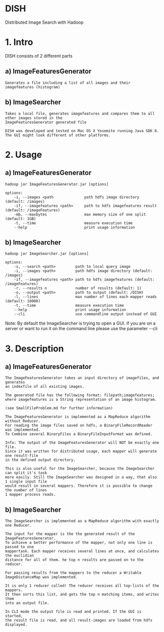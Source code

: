 # DISH
Distributed Image Search with Hadoop

# 1. Intro

DISH consists of 2 different parts

## a) ImageFeaturesGenerator

	Generates a file including a list of all images and their imagefeatures (histogram)
	
## b) ImageSearcher

	Takes a local file, generates imagefeatures and compares them to all other images stored in the
	ImageFeaturesGenerator generated file

	DISH was developed and tested on Mac OS X Yosemite running Java SDK 8.
	The GUI might look different of other platforms.

# 2. Usage

## a) ImageFeaturesGenerator
	
	hadoop jar ImageFeaturesGenerator.jar [options]
		
	options:
		-i, --images <path				path hdfs image directory (default: /images)
		-if, --imagefeatures <path>		path to hdfs imagefeatures result (default: /imageFeatures)
		-mb, --maxbytes					max memory size of one split (default: 1GB)
		-t, --time						measure execution time
		--help							print usage information
			
## b) ImageSearcher

	hadoop jar ImageSearcher.jar [options]
		
	options:
		-s, --search <path>			path to local query image
		-i, --images <path>			path hdfs image directory (default: /images)
		-if, --imagefeatures <path>	path to hdfs imagefeatures (default: /imageFeatures)
		-r, --results n				number of results (default: 1)
		-o, --output <path>			path to output (default: /DISH)
		-l, --lines					max number of lines each mapper reads (default: 10000)
		-t, --time					measure execution time
		--help						print usage information
		--cli						use commandline output instead of GUI

Note: 	By default the ImageSearcher is trying to open a GUI.
If you are on a server or want to run it on the command line please use the parameter --cli
				
# 3. Description

## a) ImageFeaturesGenerator

	The ImageFeaturesGenerator takes an input directory of imagefiles, and generates
	an indexfile of all existing images.
		
	The generated file has the following format: filepath;imagefeatures;
	where imagefeatures is a String representation of an image histogram.
		
	(see SmallFileProblem.md for further information)
		
	The ImageFeaturesGenerator is implemented as a MapReduce algorithm without Reducer.
	For reading the image files saved on hdfs, a BinaryFileRecordReader was implemented.
	To Combine several BinaryFiles a BinaryFileInputFormat was defined.
		
	Info: The output of the ImageFeaturesGenerator will NOT be exactly one file.
	Since it was written for distributed usage, each mapper will generate one result-file
	in the defined output directory.
		
	This is also useful for the ImageSearcher, because the ImageSearcher can split it's task
	more easily. Still the ImageSearcher was designed in a way, that also 1 single input file
	would result in several mappers. Therefore it is possible to change the number of lines
	1 mapper process reads.

## b) ImageSearcher

	The ImageSearcher is implemented as a MapReduce algorithm with exactly one Reducer.
		
	The input for the mapper is the the generated result of the ImageFeaturesGenerator.
	To achieve a better performance of the mapper, not only one line is passed to one
	mappertask. Each mapper receives several lines at once, and calculates the euclidian
	distance for all of them. he top n results are passed on to the reducer.
		
	For passing results from the mappers to the reducer a Writable
	ImageDistanceMap was implemented.

	It is only 1 reducer called! The reducer receives all top-lists of the mappers.
	It then sorts this list, and gets the top n matching items, and writes them
	into an output file.
		
	In CLI mode the output file is read and printed. If the GUI is started,
	the result file is read, and all result-images are loaded from hdfs displayed.
